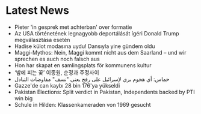 # Latest News
-  Pieter 'in gesprek met achterban' over formatie
-  Az USA történetének legnagyobb deportálását ígéri Donald Trump megválasztása esetén
-  Hadise külot modasına uydu! Dansıyla yine gündem oldu
-  Maggi-Mythos: Nein, Maggi kommt nicht aus dem Saarland – und wir sprechen es auch noch falsch aus
-  Hon har skapat en samlingsplats för kommunens kultur
-  ‘밤에 피는 꽃’ 이종원, 순정과 주정사이
-  حماس: أي هجوم بري لإسرائيل على رفح يعني "نسف" مفاوضات التبادل
-  Gazze'de can kaybı 28 bin 176'ya yükseldi
-  Pakistan Elections: Split verdict in Pakistan, Independents backed by PTI win big
-  Schule in Hilden: Klassenkameraden von 1969 gesucht
